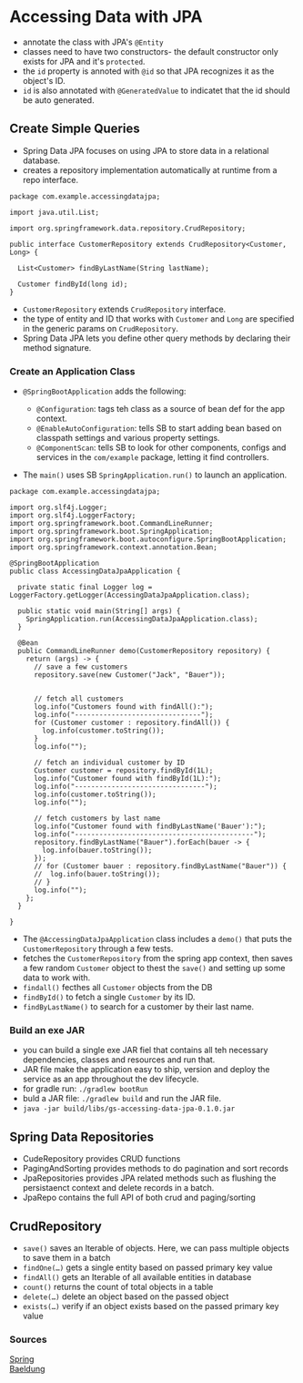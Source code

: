 # Accessing Data with JPA

- annotate the class with JPA's `@Entity`
- classes need to have two constructors- the default constructor only exists for JPA and it's `protected`.
- the `id` property is annoted with `@id` so that JPA recognizes it as the object's ID.
- `id` is also annotated with `@GeneratedValue` to indicatet that the id should be auto generated.

## Create Simple Queries

- Spring Data JPA focuses on using JPA to store data in a relational database.
- creates a repository implementation automatically at runtime from a repo interface.

``` 
package com.example.accessingdatajpa;

import java.util.List;

import org.springframework.data.repository.CrudRepository;

public interface CustomerRepository extends CrudRepository<Customer, Long> {

  List<Customer> findByLastName(String lastName);

  Customer findById(long id);
}
```
- `CustomerRepository` extends `CrudRepository` interface.
- the type of entity and ID that works with `Customer` and `Long` are specified in the generic params on `CrudRepository`.
- Spring Data JPA lets you define other query methods by declaring their method signature.


### Create an Application Class

- `@SpringBootApplication` adds the following:
    - `@Configuration`: tags teh class as a source of bean def for the app context.
    - `@EnableAutoConfiguration`: tells SB to start adding bean based on classpath settings and various property settings.
    - `@ComponentScan`: tells SB to look for other components, configs and services in the `com/example` package, letting it find controllers.

- The `main()` uses SB `SpringApplication.run()` to launch an application.

```
package com.example.accessingdatajpa;

import org.slf4j.Logger;
import org.slf4j.LoggerFactory;
import org.springframework.boot.CommandLineRunner;
import org.springframework.boot.SpringApplication;
import org.springframework.boot.autoconfigure.SpringBootApplication;
import org.springframework.context.annotation.Bean;

@SpringBootApplication
public class AccessingDataJpaApplication {

  private static final Logger log = LoggerFactory.getLogger(AccessingDataJpaApplication.class);

  public static void main(String[] args) {
    SpringApplication.run(AccessingDataJpaApplication.class);
  }

  @Bean
  public CommandLineRunner demo(CustomerRepository repository) {
    return (args) -> {
      // save a few customers
      repository.save(new Customer("Jack", "Bauer"));
      

      // fetch all customers
      log.info("Customers found with findAll():");
      log.info("-------------------------------");
      for (Customer customer : repository.findAll()) {
        log.info(customer.toString());
      }
      log.info("");

      // fetch an individual customer by ID
      Customer customer = repository.findById(1L);
      log.info("Customer found with findById(1L):");
      log.info("--------------------------------");
      log.info(customer.toString());
      log.info("");

      // fetch customers by last name
      log.info("Customer found with findByLastName('Bauer'):");
      log.info("--------------------------------------------");
      repository.findByLastName("Bauer").forEach(bauer -> {
        log.info(bauer.toString());
      });
      // for (Customer bauer : repository.findByLastName("Bauer")) {
      //  log.info(bauer.toString());
      // }
      log.info("");
    };
  }

}
```
- The `@AccessingDataJpaApplication` class includes a `demo()` that puts the `CustomerRepository` through a few tests.
- fetches the `CustomerRepository` from the spring app context, then saves a few random `Customer` object to thest the `save()` and setting up some data to work with.
- `findall()` fecthes all `Customer` objects from the DB
- `findById()` to fetch a single `Customer` by its ID.
- `findByLastName()` to search for a customer by their last name.

### Build an exe JAR

- you can build a single exe JAR fiel that contains all teh necessary dependencies, classes and resources and run that.
- JAR file make the application easy to ship, version and deploy the service as an app throughout the dev lifecycle.
- for gradle run: `./gradlew bootRun`
- buld a JAR file: `./gradlew build` and run the JAR file.
- `java -jar build/libs/gs-accessing-data-jpa-0.1.0.jar`

## Spring Data Repositories

- CudeRepository provides CRUD functions
- PagingAndSorting provides methods to do pagination and sort records
- JpaRepositories provides JPA related methods such as flushing the persistaenct context and delete records in a batch.
- JpaRepo contains the full API of both crud and paging/sorting


## CrudRepository

- `save()` saves an Iterable of objects. Here, we can pass multiple objects to save them in a batch
- `findOne(…)` gets a single entity based on passed primary key value
- `findAll()` gets an Iterable of all available entities in database
- `count()`  returns the count of total objects in a table
- `delete(…)` delete an object based on the passed object
- `exists(…)` verify if an object exists based on the passed primary key value


### Sources

[Spring](https://spring.io/guides/gs/accessing-data-jpa/)  
[Baeldung](https://www.baeldung.com/spring-data-repositories)

